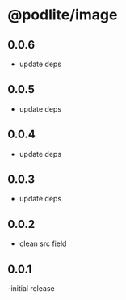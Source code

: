 # @podlite/image

## 0.0.6
- update deps
## 0.0.5
- update deps
## 0.0.4
- update deps

## 0.0.3
- update deps

## 0.0.2
- clean src field

## 0.0.1
-initial release
